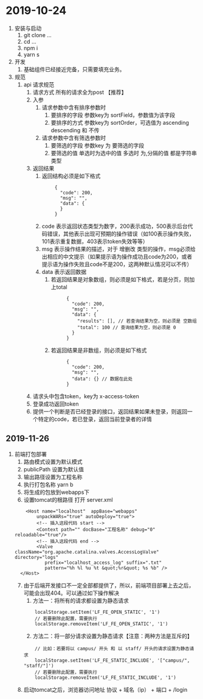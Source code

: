 # 2019-10-24
1. 安装与启动
    1. git clone ...
    2. cd ...
    3. npm i
    4. yarn s
2. 开发
    1. 基础组件已经接近完备，只需要填充业务。
3. 规范
    1. api 请求规范
        1. 请求方式 所有的请求全为post 【推荐】
        2. 入参
            1. 请求参数中含有排序参数时
                1. 要排序的字段 参数key为 sortField，参数值为该字段
                2. 要排序的方式 参数key为 sortOrder，可选值为 ascending descending 和 不传
            2. 请求参数中含有筛选参数时
                1. 要筛选的字段 参数key 为 要筛选的字段
                2. 要筛选的值 单选时为选中的值 多选时 为,分隔的值 都是字符串类型
        3. 返回结果
            1. 返回结构必须是如下格式
            ```
                    {
                      "code": 200,
                      "msg": "",
                      "data": {
                      }
                    }
           ```
           2. code 表示返回状态类型为数字，200表示成功，500表示后台代码错误，其他表示出现可预期的操作错误（如100表示操作失败，101表示重复数据，403表示token失效等等）
           3. msg 表示操作结果的描述，对于 增删改 类型的操作，msg必须给出相应的中文提示（如果提示语为操作成功且code为200，或者提示语为操作失败且code不是200，这两种默认情况可以不传）
           4. data 表示返回数据
               1. 若返回结果是对象数组，则必须是如下格式，若是分页，则加上total
               ```
                        {
                          "code": 200,
                          "msg": "",
                          "data": {
                            "results": [], // 若查询结果为空，则必须是 空数组
                            "total": 100 // 查询结果为空，则必须是 0
                          }
                        }
               ```
               2. 若返回结果是非数组，则必须是如下格式
               ```
                        {
                          "code": 200,
                          "msg": "",
                          "data": {} // 数据在此处
                        }
               ```
        4. 请求头中包含token，key为 x-access-token
        5. 登录成功返回token
        6. 提供一个判断是否已经登录的接口，返回结果如果未登录，则返回一个特定的code，若已登录，返回当前登录者的详情
## 2019-11-26
1. 前端打包部署
    1. 路由模式设置为默认模式
    2. publicPath 设置为默认值
    3. 输出路径设置为工程名称
    4. 执行打包名称 yarn b
    5. 将生成的包放到webapps下
    6. 设置tomcat的根路径 打开 server.xml
    ```
        <Host name="localhost"  appBase="webapps"
            unpackWARs="true" autoDeploy="true">
            <!-- 插入这段代码 start -->
            <Context path="" docBase="工程名称" debug="0" reloadable="true"/>
            <!-- 插入这段代码 end -->
            <Valve className="org.apache.catalina.valves.AccessLogValve" directory="logs"
               prefix="localhost_access_log" suffix=".txt"
               pattern="%h %l %u %t &quot;%r&quot; %s %b" />
      </Host>
    ```
    7. 由于后端开发接口不一定全部都提供了，所以，前端项目部署上去之后，可能会出现404。可以通过如下操作解决
        1. 方法一：将所有的请求都设置为静态请求
        ```
            localStorage.setItem('LF_FE_OPEN_STATIC', '1')
            // 若要删除此配置，需要执行
            localStorage.removeItem('LF_FE_OPEN_STATIC', '1')
        ```
        2. 方法二：将一部分请求设置为静态请求【注意：两种方法是互斥的】
        ```
            // 比如：若要将以 campus/ 开头 和 以 staff/ 开头的请求设置为静态请求
            localStorage.setItem('LF_FE_STATIC_INCLUDE', '["campus/", "staff/"]')
            // 若要删除此配置，需要执行
            localStorage.removeItem('LF_FE_STATIC_INCLUDE', '1')
        ```
    8. 启动tomcat之后，浏览器访问地址 协议 + 域名（ip） + 端口  + /login
